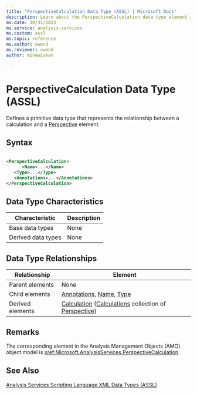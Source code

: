 ```yaml
---
title: "PerspectiveCalculation Data Type (ASSL) | Microsoft Docs"
description: Learn about the PerspectiveCalculation data type element in the Analysis Services Scripting Language (ASSL) schema.
ms.date: 10/31/2023
ms.service: analysis-services
ms.custom: assl
ms.topic: reference
ms.author: owend
ms.reviewer: owend
author: minewiskan

---
```

# PerspectiveCalculation Data Type (ASSL)

  Defines a primitive data type that represents the relationship between a calculation and a [Perspective](../objects/perspective-element-assl.md) element.  
  
## Syntax  
  
```xml  
  
<PerspectiveCalculation>  
      <Name>...</Name>  
   <Type>...</Type>  
   <Annotations>...</Annotations>  
</PerspectiveCalculation>  
```  
  
## Data Type Characteristics  
  
|Characteristic|Description|  
|--------------------|-----------------|  
|Base data types|None|  
|Derived data types|None|  
  
## Data Type Relationships  
  
|Relationship|Element|  
|------------------|-------------|  
|Parent elements|None|  
|Child elements|[Annotations](../collections/annotations-element-assl.md), [Name](../properties/name-element-assl.md), [Type](../properties/type-element-perspectivecalculation-assl.md)|  
|Derived elements|[Calculation](../objects/calculation-element-assl.md) ([Calculations](../collections/calculations-element-assl.md) collection of [Perspective](../objects/perspective-element-assl.md))|  
  
## Remarks  
 The corresponding element in the Analysis Management Objects (AMO) object model is <xref:Microsoft.AnalysisServices.PerspectiveCalculation>.  
  
## See Also  
 [Analysis Services Scripting Language XML Data Types &#40;ASSL&#41;](analysis-services-scripting-language-xml-data-types-assl.md)  
  
  
